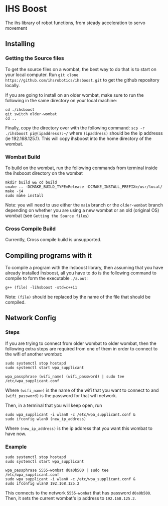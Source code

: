 # IHS Boost
The ihs library of robot functions, from steady acceleration to servo movement
## Installing
### Getting the Source files
To get the source files on a wombat, the best way to do that is to start on your local
computer. Run `git clone https://github.com/ihsrobotics/ihsboost.git` to get the github
repository locally.

If you are going to install on an older wombat, make sure to run the following in the
same directory on your local machine:
```
cd ./ihsboost
git switch older-wombat
cd ..
```

Finally, copy the directory over with the following command:
`scp -r ./ihsboost pi@(ipaddress):~/`
where `(ipaddress)` should be the ip addresss (ie 192.168.125.1). This
will copy ihsboost into the home directory of the wombat.
### Wombat Build
To build on the wombat, run the following commands
from terminal inside the ihsboost directory on the wombat
```
mkdir build && cd build
cmake .. -DCMAKE_BUILD_TYPE=Release -DCMAKE_INSTALL_PREFIX=/usr/local/
make -j4
sudo make install
```
Note: you will need to use either the `main` branch or the 
`older-wombat` branch depending on whether you are using a
new wombat or an old (original OS) wombat (see `Getting the Source files`) 
### Cross Compile Build
Currently, Cross compile build is unsupported.
## Compiling programs with it
To compile a program with the ihsboost library, then
assuming that you have already installed ihsboost,
all you have to do is the following command to compile
to form the executable `./a.out`:
```
g++ (file) -lihsboost -std=c++11
```
Note: `(file)` should be replaced by the name of the file that
should be compiled.
## Network Config
### Steps
If you are trying to connect from older wombat to older wombat, then
the following extra steps are required from one of them in order
to connect to the wifi of another wombat:
```
sudo systemctl stop hostapd
sudo systemctl start wpa_supplicant

wpa_passphrase (wifi_name) (wifi_password) | sudo tee /etc/wpa_supplicant.conf
```
Where `(wifi_name)` is the name of the wifi that you want to connect to
and `(wifi_password)` is the password for that wifi network.

Then, in a terminal that you will keep open, run
```
sudo wpa_supplicant -i wlan0 -c /etc/wpa_supplicant.conf &
sudo ifconfig wlan0 (new_ip_address)
```
Where `(new_ip_address)` is the ip address that you want this wombat
to have now.
### Example
```
sudo systemctl stop hostapd
sudo systemctl start wpa_supplicant

wpa_passphrase 5555-wombat d0a0b500 | sudo tee /etc/wpa_supplicant.conf
sudo wpa_supplicant -i wlan0 -c /etc/wpa_supplicant.conf &
sudo ifconfig wlan0 192.168.125.2
```
This connects to the network `5555-wombat` that has password
`d0a0b500`. Then, it sets the current wombat's ip address to
`192.168.125.2`.